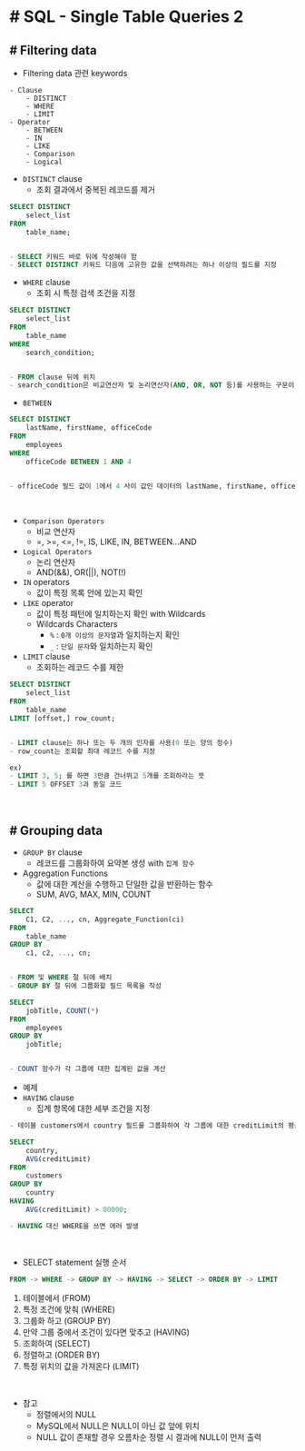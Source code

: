 # # SQL - Single Table Queries 2

## # Filtering data
- Filtering data 관련 keywords
```
- Clause
    - DISTINCT
    - WHERE
    - LIMIT
- Operator
    - BETWEEN
    - IN
    - LIKE
    - Comparison
    - Logical
```

- `DISTINCT` clause
    - 조회 결과에서 중복된 레코드를 제거
```sql
SELECT DISTINCT
	select_list
FROM
	table_name;


- SELECT 키워드 바로 뒤에 작성해야 함
- SELECT DISTINCT 키워드 다음에 고유한 값을 선택하려는 하나 이상의 필드를 지정
```
- `WHERE` clause
    - 조회 시 특정 검색 조건을 지정
```sql
SELECT DISTINCT
	select_list
FROM
	table_name
WHERE
    search_condition;


- FROM clause 뒤에 위치
- search_condition은 비교연산자 및 논리연산자(AND, OR, NOT 등)를 사용하는 구문이 사용됨
```
- `BETWEEN`
```sql
SELECT DISTINCT
	lastName, firstName, officeCode
FROM
	employees
WHERE
    officeCode BETWEEN 1 AND 4


- officeCode 필드 값이 1에서 4 사이 값인 데이터의 lastName, firstName, officeCode를 조회
```

<br>

- `Comparison Operators`
    - 비교 연산자
    - =, >=, <=, !=, IS, LIKE, IN, BETWEEN...AND
- `Logical Operators`
    - 논리 연산자
    - AND(&&), OR(||), NOT(!)
- `IN` operators
    - 값이 특정 목록 안에 있는지 확인
- `LIKE` operator
    - 값이 특정 패턴에 일치하는지 확인 with Wildcards
    - Wildcards Characters
        - `%` : `0개 이상의 문자열`과 일치하는지 확인
        - `_` : `단일 문자`와 일치하는지 확인
- `LIMIT` clause
    - 조회하는 레코드 수를 제한
```sql
SELECT DISTINCT
	select_list
FROM
	table_name
LIMIT [offset,] row_count;


- LIMIT clause는 하나 또는 두 개의 인자를 사용(0 또는 양의 정수)
- row_count는 조회할 최대 레코드 수를 지정

ex)
- LIMIT 3, 5; 를 하면 3만큼 건너뛰고 5개를 조회하라는 뜻
- LIMIT 5 OFFSET 3과 동일 코드
```

<br>

## # Grouping data
- `GROUP BY` clause
    - 레코드를 그룹화하여 요약본 생성 with `집계 함수`
- Aggregation Functions
    - 값에 대한 계산을 수행하고 단일한 값을 반환하는 함수
    - SUM, AVG, MAX, MIN, COUNT
```sql
SELECT 
	C1, C2, ..., cn, Aggregate_Function(ci)
FROM
	table_name
GROUP BY
    c1, c2, ..., cn;


- FROM 및 WHERE 절 뒤에 배치
- GROUP BY 절 뒤에 그룹화할 필드 목록을 작성
```
```sql
SELECT
    jobTitle, COUNT(*)
FROM
    employees
GROUP BY
    jobTitle;


- COUNT 함수가 각 그룹에 대한 집계된 값을 계산
```
- 예제
- `HAVING` clause
    - 집계 항목에 대한 세부 조건을 지정

```sql
- 테이블 customers에서 country 필드를 그룹화하여 각 그룹에 대한 creditLimit의 평균 값이 80000을 초과하는 데이터만 조회

SELECT
    country,
    AVG(creditLimit)
FROM
    customers
GROUP BY
    country
HAVING
    AVG(creditLimit) > 80000;

- HAVING 대신 WHERE을 쓰면 에러 발생
```

<br>

- SELECT statement 실행 순서
```sql
FROM -> WHERE -> GROUP BY -> HAVING -> SELECT -> ORDER BY -> LIMIT
```
1. 테이블에서 (FROM)
2. 특정 조건에 맞춰 (WHERE)
3. 그룹화 하고 (GROUP BY)
4. 만약 그룹 중에서 조건이 있다면 맞추고 (HAVING)
5. 조회하여 (SELECT)
6. 정렬하고 (ORDER BY)
7. 특정 위치의 값을 가져온다 (LIMIT)

<br>

- 참고
    - 정렬에서의 NULL
    - MySQL에서 NULL은 NULL이 아닌 값 앞에 위치
    - NULL 값이 존재할 경우 오름차순 정렬 시 결과에 NULL이 먼저 출력
    